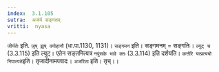 ```yaml
---
index:  3.1.105
sutra:  अजंर्य सङ्गतम्
vritti:  nyasa
---
```


`जीर्यतेः` इति. `जृ़ष् झृ़ष् वयोहानौ` (धा.पा.1130, 1131)। `सङ्गमन` इति। सङ्गमनम् = सङ्गतिः। `ल्युट् च` (3.3.115) इति ल्युट्। एतेन सङ्तमित्यत्र `नपुंसके भावे क्तः` (3.3.114) इति दर्शयति। `कर्त्तरि यत्प्रत्ययो निपात्यते`इति। तृजादीनामपवादः। `अजरिता` इति। तृच्।।

